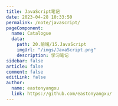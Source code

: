 ```yaml
---
title: JavaScript笔记
date: 2023-04-28 10:33:50
permalink: /note/javascript/
pageComponent:
  name: Catalogue
  data:
    path: 20.前端/15.JavaScript
    imgUrl: "/imgs/JavaScript.png"
    description: 学习笔记
sidebar: false
article: false
comment: false
editLink: false
author:
  name: eastonyangxu
  link: https://github.com/eastonyangxu/
---
```

